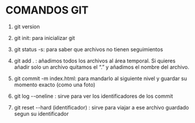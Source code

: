 # COMANDOS GIT

1. git version
2. git init: 
para inicializar git
3. git status -s: para saber que archivos no tienen seguimientos

4. git add . : añadimos todos los archivos al área temporal. Si quieres añadir solo un archivo quitamos el “.” y añadimos el nombre del archivo.

5. git commit -m index.html: para mandarlo al siguiente nivel y guardar su momento exacto (como una foto)

6. git log --oneline : sirve para ver los identificadores de los commit

7. git reset --hard (identificador) : sirve para viajar a ese archivo guardado segun su identificador
